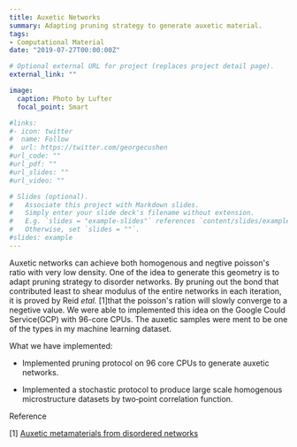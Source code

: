 ```yaml
---
title: Auxetic Networks
summary: Adapting pruning strategy to generate auxetic material.
tags:
- Computational Material
date: "2019-07-27T00:00:00Z"

# Optional external URL for project (replaces project detail page).
external_link: ""

image:
  caption: Photo by Lufter
  focal_point: Smart

#links:
#- icon: twitter
#  name: Follow
#  url: https://twitter.com/georgecushen
#url_code: ""
#url_pdf: ""
#url_slides: ""
#url_video: ""

# Slides (optional).
#   Associate this project with Markdown slides.
#   Simply enter your slide deck's filename without extension.
#   E.g. `slides = "example-slides"` references `content/slides/example-slides.md`.
#   Otherwise, set `slides = ""`.
#slides: example
---
```


Auxetic networks can achieve both homogenous and negtive poisson's ratio with very low density. One of the idea to generate this geometry is to adapt pruning strategy to disorder networks. By pruning out the bond that contributed least to shear modulus of the entire networks in each iteration, it is proved by Reid *etal.* [1]that the poisson's ration will slowly converge to a negetive value. We were able to implemented this idea on the Google Could Service(GCP) with 96-core CPUs. The auxetic samples were ment to be one of the types in my machine learning dataset. 

What we have implemented:

* Implemented pruning protocol on 96 core CPUs to generate auxetic networks.

* Implemented a stochastic protocol to produce large scale homogenous microstructure datasets by two‑point correlation function.

Reference

[1] [Auxetic metamaterials from disordered networks](https://www.pnas.org/content/115/7/E1384)